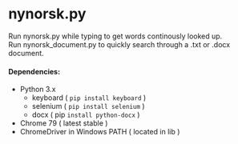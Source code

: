 # nynorsk.py
Run nynorsk.py while typing to get words continously looked up.\
Run nynorsk_document.py to quickly search through a .txt or .docx document.

#### Dependencies:
- Python 3.x
  - keyboard ( `pip install keyboard` )
  - selenium ( `pip install selenium` )
  - docx ( pip `install python-docx` )
- Chrome 79 ( latest stable )
- ChromeDriver in Windows PATH ( located in lib )
